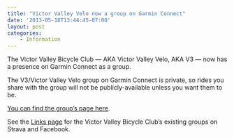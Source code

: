 ```yaml
---
title: "Victor Valley Velo now a group on Garmin Connect"
date: '2013-05-18T13:44:45-07:00'
layout: post
categories:
    - Information
---
```


The Victor Valley Bicycle Club — AKA Victor Valley Velo, AKA V3 — now has a presence on Garmin Connect as a group.  
  
The V3/Victor Valley Velo group on Garmin Connect is private, so rides you share with the group will not be publicly-available unless you want them to be.

[You can find the group’s page here](http://connect.garmin.com/group/230105).

See the [Links page](https://www.hdcycling.org/links/ "Links") for the Victor Valley Bicycle Club’s existing groups on Strava and Facebook.